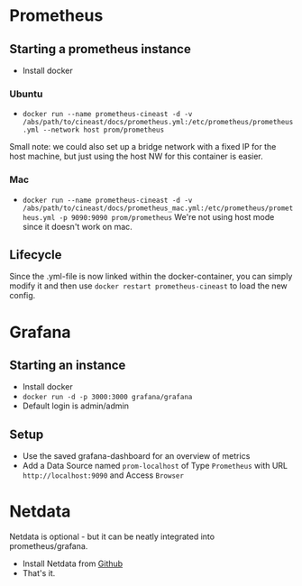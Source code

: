 # Prometheus
## Starting a prometheus instance

* Install docker

### Ubuntu
* ```docker run --name prometheus-cineast -d -v /abs/path/to/cineast/docs/prometheus.yml:/etc/prometheus/prometheus.yml --network host prom/prometheus```

Small note: we could also set up a bridge network with a fixed IP for the host machine, but just using the host NW for this container is easier.

### Mac
* ```docker run --name prometheus-cineast -d -v /abs/path/to/cineast/docs/prometheus_mac.yml:/etc/prometheus/prometheus.yml -p 9090:9090 prom/prometheus```
We're not using host mode since it doesn't work on mac.
## Lifecycle
Since the .yml-file is now linked within the docker-container, you can simply modify it and then use ```docker restart prometheus-cineast``` to load the new config.

# Grafana
## Starting an instance

* Install docker
* ```docker run -d -p 3000:3000 grafana/grafana```
* Default login is admin/admin

## Setup
* Use the saved grafana-dashboard for an overview of metrics
* Add a Data Source named `prom-localhost` of Type `Prometheus` with URL `http://localhost:9090` and Access `Browser`

# Netdata
Netdata is optional - but it can be neatly integrated into prometheus/grafana.

* Install Netdata from [Github](https://github.com/firehol/netdata/)
* That's it.